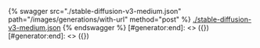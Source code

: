 [#generator:start]: <> ({ "template": "openapi" })
[#generator:start]: <> ({ "template": "openapi" })
{% swagger src="./stable-diffusion-v3-medium.json" path="/images/generations/with-url" method="post" %}
[./stable-diffusion-v3-medium.json](./stable-diffusion-v3-medium.json)
{% endswagger %}
[#generator:end]: <> ({})
[#generator:end]: <> ({})
